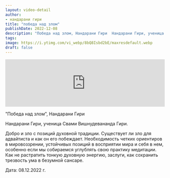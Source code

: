 ```yaml
---
layout: video-detail
author:
- нандарани гири
title: "победа над злом"
publishDate: 2022-12-08
description: "Победа над злом, Нандарани Гири  Нандарани Гири, ученица Свами Вишнудевананда Гири.  Добро и зло с позиций духовной традиции. Существует ли зло для адвайтиста и как он его побеждает. Необходимость четких ориентиров в мировоззрении, устойчивых поз"
tags: 
image: https://i.ytimg.com/vi_webp/8bQ8Isbd2bE/maxresdefault.webp
draft: false
---
```


<iframe width="100%" src="https://www.youtube.com/embed/8bQ8Isbd2bE" frameborder="0" allowfullscreen=""></iframe> 

 "Победа над злом", Нандарани Гири

 Нандарани Гири, ученица Свами Вишнудевананда Гири.

 Добро и зло с позиций духовной традиции. Существует ли зло для адвайтиста и как он его побеждает. Необходимость четких ориентиров в мировоззрении, устойчивых позиций в восприятии мира и себя в нем, особенно если мы собираемся углублять свою практику медитации. Как не растратить тонкую духовную энергию, заслуги, как сохранить трезвость ума в безумной сансаре.

  
 Дата: 08.12.2022 г.

  

 